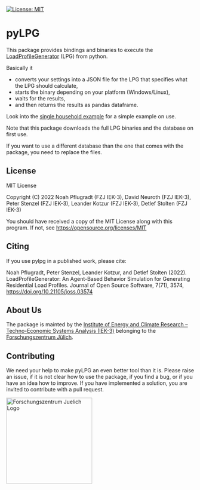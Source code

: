  <!-- [![PyPI Version](https://img.shields.io/pypi/v/pyloadprofilegenerator.svg)](https://pypi.python.org/pypi/pyloadprofilegenerator) -->
 [![License: MIT](https://img.shields.io/badge/License-MIT-green.svg)](LICENSE)
 <!-- [![PyPI - License](https://img.shields.io/pypi/l/pyloadprofilegenerator)](LICENSE) -->
 <!-- [![codecov](https://codecov.io/gh/FZJ-IEK3-VSA/pyloadprofilegenerator/branch/main/graph/badge.svg)](https://codecov.io/gh/FZJ-IEK3-VSA/pyloadprofilegenerator) -->

# pyLPG

This package provides bindings and binaries to execute the [LoadProfileGenerator](https://www.loadprofilegenerator.de/) (LPG) from python.

Basically it 
* converts your settings into a JSON file for the LPG that specifies what the LPG should calculate,
* starts the binary depending on your platform (Windows/Linux), 
* waits for the results,
* and then returns the results as pandas dataframe.

Look into the [single household example](examples/single_household.py) for a simple example on use.

Note that this package downloads the full LPG binaries and the database on first use.

If you want to use a different database than the one that comes with the package, you need to replace the files.


## License

MIT License

Copyright (C) 2022 Noah Pflugradt (FZJ IEK-3), David Neuroth (FZJ IEK-3), Peter Stenzel (FZJ IEK-3), Leander Kotzur (FZJ IEK-3), Detlef Stolten (FZJ IEK-3)

You should have received a copy of the MIT License along with this program.
If not, see https://opensource.org/licenses/MIT

## Citing

If you use pylpg in a published work, please cite:

Noah Pflugradt, Peter Stenzel, Leander Kotzur, and Detlef Stolten (2022). LoadProfileGenerator: An Agent-Based Behavior Simulation for Generating Residential Load Profiles. Journal of Open Source Software, 7(71), 3574, https://doi.org/10.21105/joss.03574

## About Us 

The package is mainted by the [Institute of Energy and Climate Research – Techno-Economic Systems Analysis (IEK-3)](https://www.fz-juelich.de/en/iek/iek-3) belonging to the [Forschungszentrum Jülich](https://www.fz-juelich.de/). 


## Contributing

We need your help to make pyLPG an even better tool than it is. Please raise an issue, if it is not clear how to use the package, if you find a bug, or if you have an idea how to improve. If you have implemented a solution, you are invited to contribute with a pull request.

<a href="https://www.fz-juelich.de/en/iek/iek-3"><img src="https://www.fz-juelich.de/static/media/Logo.2ceb35fc.svg" alt="Forschungszentrum Juelich Logo" width="230px"></a> 